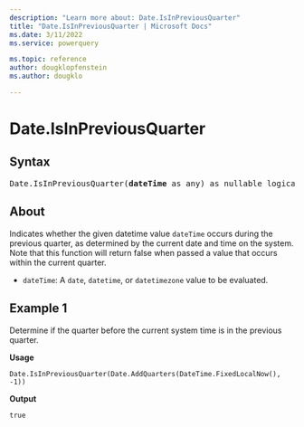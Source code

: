 ```yaml
---
description: "Learn more about: Date.IsInPreviousQuarter"
title: "Date.IsInPreviousQuarter | Microsoft Docs"
ms.date: 3/11/2022
ms.service: powerquery

ms.topic: reference
author: dougklopfenstein
ms.author: dougklo

---
```

# Date.IsInPreviousQuarter

## Syntax

<pre>
Date.IsInPreviousQuarter(<b>dateTime</b> as any) as nullable logical
</pre>
  
## About

Indicates whether the given datetime value `dateTime` occurs during the previous quarter, as determined by the current date and time on the system. Note that this function will return false when passed a value that occurs within the current quarter.

* `dateTime`: A `date`, `datetime`, or `datetimezone` value to be evaluated.

## Example 1

Determine if the quarter before the current system time is in the previous quarter.

**Usage**

```powerquery-m
Date.IsInPreviousQuarter(Date.AddQuarters(DateTime.FixedLocalNow(), -1))
```

**Output**

`true`
